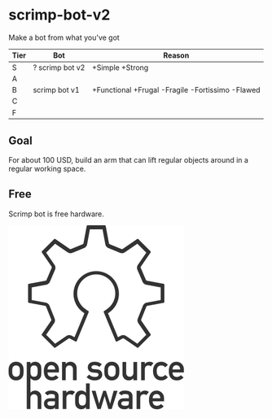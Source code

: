 # scrimp-bot-v2
Make a bot from what you've got

Tier|Bot|Reason
|-|-|-|
|S| ? scrimp bot v2 | +Simple +Strong|
|A||
|B|scrimp bot v1 | +Functional +Frugal -Fragile -Fortissimo -Flawed|
|C||
|F||

## Goal

For about 100 USD, build an arm that can lift regular objects around in a regular working space.

## Free
Scrimp bot is free hardware.

![open hardware](./images/open_hardware.svg)

